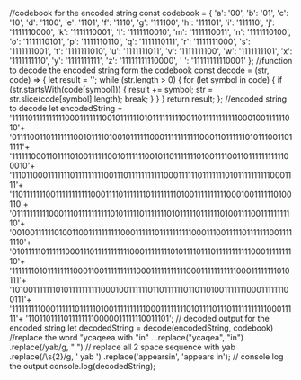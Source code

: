
//codebook for the encoded string 
const codebook = {
    'a': '00',
    'b': '01',
    'c': '10',
    'd': '1100',
    'e': '1101',
    'f': '1110',
    'g': '111100',
    'h': '111101',
    'i': '111110',
    'j': '1111110000',
    'k': '1111110001',
    'l': '1111110010',
    'm': '1111110011',
    'n': '1111110100',
    'o': '1111110101',
    'p': '1111110110',
    'q': '1111110111',
    'r': '1111111000',
    's': '1111111001',
    't': '1111111010',
    'u': '1111111011',
    'v': '1111111100',
    'w': '1111111101',
    'x': '1111111110',
    'y': '1111111111',
    'z': '11111111110000',
    ' ': '11111111110001'
  };
  //function to decode the encoded string form the codebook 
  const decode = (str, code) => {
    let result = '';
    while (str.length > 0) {
      for (let symbol in code) {
        if (str.startsWith(code[symbol])) {
          result += symbol;
          str = str.slice(code[symbol].length);
          break;
        }
      }
    }
    return result;
  };
  //encoded string to decode 
  let encodedString = '1111101111111111000111111100101111110101111111110011011111111111000100111111010'+
                        '0111100110111111100101111010010111111000111111111110001101111110101110011011111'+
                        '1111110001101111010011111100101111110010110111111101001111001101111111111100010'+
                        '11101100011111110111111111001110111111111110001111110111111101011111111110001111'+
                        '11011111110011111111111000111101111111011111111010011111111110001001111110100110'+
                        '01111111111000111011111111110101111101111111010111110111111010011110011111111110'+
                        '00100111111010011001111111111000111111011111111110001110011111011111110011111110'+
                        '01011111011111100011101111111111100011111111010111101110111111111110001111111110'+
                        '11111110101111111100011001111111111000111111111110001111111111100011111111010111'+
                        '1010011111110101111111111000100111111011011111101101101001111111000111111100111'+
                        '11111111100011111101111101001111111111000111111110101111011101111111111100011111'+
                        '11011011110111111110000011111110011101';
  // decoded output for the encoded string 
  let decodedString = decode(encodedString, codebook)
  //replace the word "ycaqeea with "in" .
    .replace("ycaqea", "in")
    .replace(/yab/g, " ")
    // replace all 2 space sequence with yab
    .replace(/\s{2}/g, ' yab ')
    .replace('appearsin', 'appears in');
    // console log the output 
  console.log(decodedString);
  
